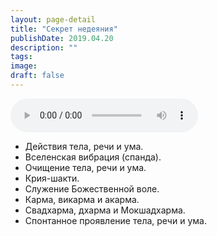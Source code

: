 ```yaml
---
layout: page-detail
title: "Секрет недеяния"
publishDate: 2019.04.20
description: ""
tags:
image:
draft: false
---
```


<audio title="2019.04.20 - Секрет недеяния.mp3" src="https://filer-api.advayta.org/v1.0/public/files/73835" controls=""></audio>

* Действия тела, речи и ума.
* Вселенская вибрация (спанда).
* Очищение тела, речи и ума.
* Крия-шакти.
* Служение Божественной воле.
* Карма, викарма и акарма.
* Свадхарма, дхарма и Мокшадхарма.
* Спонтанное проявление тела, речи и ума.

  
